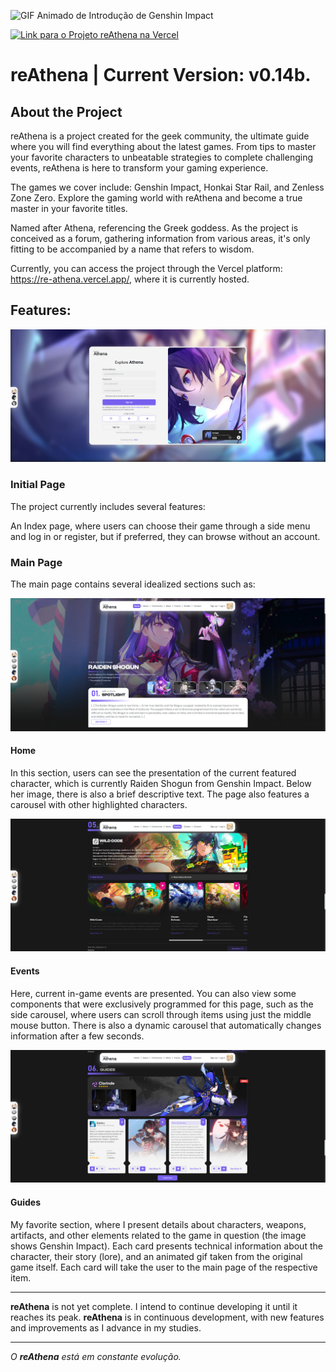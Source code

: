 ![GIF Animado de Introdução de Genshin Impact](public/readme/athena-banner.gif)

[![Link para o Projeto reAthena na Vercel](https://img.shields.io/badge/Acesse%20o%20Projeto%20na-Vercel-blueviolet?style=for-the-badge)](https://re-athena.vercel.app/)

# reAthena | Current Version: v0.14b.

## About the Project

reAthena is a project created for the geek community, the ultimate guide where you will find everything about the latest games. From tips to master your favorite characters to unbeatable strategies to complete challenging events, reAthena is here to transform your gaming experience.

The games we cover include: Genshin Impact, Honkai Star Rail, and Zenless Zone Zero. Explore the gaming world with reAthena and become a true master in your favorite titles.

Named after Athena, referencing the Greek goddess. As the project is conceived as a forum, gathering information from various areas, it's only fitting to be accompanied by a name that refers to wisdom.

Currently, you can access the project through the Vercel platform: https://re-athena.vercel.app/, where it is currently hosted.

## Features:

![Image Initial Page](public/readme/athena-a.PNG)

### Initial Page

The project currently includes several features:

An Index page, where users can choose their game through a side menu and log in or register, but if preferred, they can browse without an account.

### Main Page

The main page contains several idealized sections such as:

![Image Página Principal - Home](public/readme/athena-b.PNG)

#### Home

In this section, users can see the presentation of the current featured character, which is currently Raiden Shogun from Genshin Impact. Below her image, there is also a brief descriptive text. The page also features a carousel with other highlighted characters.


![Image Página Principal - Events](public/readme/athena-c.PNG)

#### Events

Here, current in-game events are presented. You can also view some components that were exclusively programmed for this page, such as the side carousel, where users can scroll through items using just the middle mouse button. There is also a dynamic carousel that automatically changes information after a few seconds.


![Image Página Inicial - Guides](public/readme/athena-d.PNG)

#### Guides

My favorite section, where I present details about characters, weapons, artifacts, and other elements related to the game in question (the image shows Genshin Impact). Each card presents technical information about the character, their story (lore), and an animated gif taken from the original game itself. Each card will take the user to the main page of the respective item.

---

**reAthena** is not yet complete. I intend to continue developing it until it reaches its peak.
**reAthena** is in continuous development, with new features and improvements as I advance in my studies.

---

*O **reAthena** está em constante evolução.*